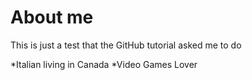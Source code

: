 # About me

<!--This is a test of writing the about me-->
This is just a test that the GitHub tutorial asked me to do

*Italian living in Canada
*Video Games Lover
